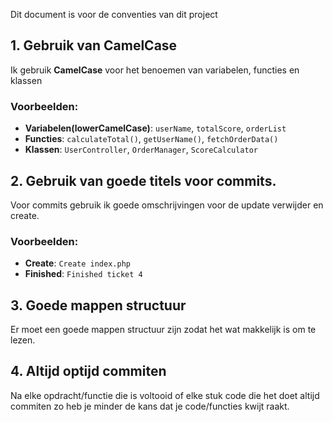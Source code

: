 Dit document is voor de conventies van dit project

## 1. Gebruik van CamelCase

Ik gebruik **CamelCase** voor het benoemen van variabelen, functies en klassen 

### Voorbeelden:
- **Variabelen(lowerCamelCase)**: `userName`, `totalScore`, `orderList`
- **Functies**: `calculateTotal()`, `getUserName()`, `fetchOrderData()`
- **Klassen**: `UserController`, `OrderManager`, `ScoreCalculator`


## 2. Gebruik van goede titels voor commits.

Voor commits gebruik ik goede omschrijvingen voor de update verwijder en create.

### Voorbeelden:
- **Create**: `Create index.php`
- **Finished**: `Finished ticket 4`

## 3. Goede mappen structuur

Er moet een goede mappen structuur zijn zodat het wat makkelijk is om te lezen.

## 4. Altijd optijd commiten

Na elke opdracht/functie die is voltooid of elke stuk code die het doet altijd commiten zo heb je minder de kans dat je code/functies kwijt raakt.

